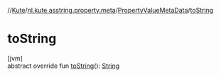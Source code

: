 //[Kute](../../../index.md)/[nl.kute.asstring.property.meta](../index.md)/[PropertyValueMetaData](index.md)/[toString](to-string.md)

# toString

[jvm]\
abstract override fun [toString](to-string.md)(): [String](https://kotlinlang.org/api/latest/jvm/stdlib/kotlin/-string/index.html)
